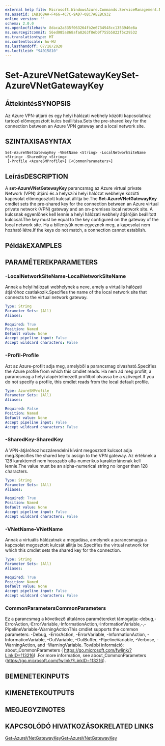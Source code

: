 ```yaml
---
external help file: Microsoft.WindowsAzure.Commands.ServiceManagement.Network.dll-Help.xml
ms.assetid: 1AB168AA-F466-4C7C-9AD7-0BC7AEEBC932
online version: ''
schema: 2.0.0
ms.openlocfilehash: 8daca2a335f063264fb2e6734948cc1353946e8a
ms.sourcegitcommit: 56ed085a868afa8263f8eb0f755b5822f5c29532
ms.translationtype: MT
ms.contentlocale: hu-HU
ms.lasthandoff: 07/18/2020
ms.locfileid: "94015810"
---
```

# <span data-ttu-id="84ba3-101">Set-AzureVNetGatewayKey</span><span class="sxs-lookup"><span data-stu-id="84ba3-101">Set-AzureVNetGatewayKey</span></span>

## <span data-ttu-id="84ba3-102">Áttekintés</span><span class="sxs-lookup"><span data-stu-id="84ba3-102">SYNOPSIS</span></span>
<span data-ttu-id="84ba3-103">Az Azure VPN-átjáró és egy helyi hálózati webhely közötti kapcsolathoz tartozó előmegosztott kulcs beállítása.</span><span class="sxs-lookup"><span data-stu-id="84ba3-103">Sets the pre-shared key for the connection between an Azure VPN gateway and a local network site.</span></span>

## <span data-ttu-id="84ba3-104">SZINTAXISA</span><span class="sxs-lookup"><span data-stu-id="84ba3-104">SYNTAX</span></span>

```
Set-AzureVNetGatewayKey -VNetName <String> -LocalNetworkSiteName <String> -SharedKey <String>
 [-Profile <AzureSMProfile>] [<CommonParameters>]
```

## <span data-ttu-id="84ba3-105">Leírás</span><span class="sxs-lookup"><span data-stu-id="84ba3-105">DESCRIPTION</span></span>
<span data-ttu-id="84ba3-106">A **set-AzureVNetGatewayKey** parancsmag az Azure virtual private Network (VPN) átjáró és a helyszíni helyi hálózat webhelye közötti kapcsolat előmegosztott kulcsát állítja be.</span><span class="sxs-lookup"><span data-stu-id="84ba3-106">The **Set-AzureVNetGatewayKey** cmdlet sets the pre-shared key for the connection between an Azure virtual private network (VPN) gateway and an on-premises local network site.</span></span>
<span data-ttu-id="84ba3-107">A kulcsnak egyenlőnek kell lennie a helyi hálózati webhely átjáróján beállított kulccsal.</span><span class="sxs-lookup"><span data-stu-id="84ba3-107">The key must be equal to the key configured on the gateway of the local network site.</span></span>
<span data-ttu-id="84ba3-108">Ha a billentyűk nem egyeznek meg, a kapcsolat nem hozható létre.</span><span class="sxs-lookup"><span data-stu-id="84ba3-108">If the keys do not match, a connection cannot establish.</span></span>

## <span data-ttu-id="84ba3-109">Példák</span><span class="sxs-lookup"><span data-stu-id="84ba3-109">EXAMPLES</span></span>

## <span data-ttu-id="84ba3-110">PARAMÉTEREK</span><span class="sxs-lookup"><span data-stu-id="84ba3-110">PARAMETERS</span></span>

### <span data-ttu-id="84ba3-111">-LocalNetworkSiteName</span><span class="sxs-lookup"><span data-stu-id="84ba3-111">-LocalNetworkSiteName</span></span>
<span data-ttu-id="84ba3-112">Annak a helyi hálózati webhelynek a neve, amely a virtuális hálózati átjáróhoz csatlakozik.</span><span class="sxs-lookup"><span data-stu-id="84ba3-112">Specifies the name of the local network site that connects to the virtual network gateway.</span></span>

```yaml
Type: String
Parameter Sets: (All)
Aliases: 

Required: True
Position: Named
Default value: None
Accept pipeline input: False
Accept wildcard characters: False
```

### <span data-ttu-id="84ba3-113">-Profil</span><span class="sxs-lookup"><span data-stu-id="84ba3-113">-Profile</span></span>
<span data-ttu-id="84ba3-114">Azt az Azure-profilt adja meg, amelyből a parancsmag olvasható.</span><span class="sxs-lookup"><span data-stu-id="84ba3-114">Specifies the Azure profile from which this cmdlet reads.</span></span> <span data-ttu-id="84ba3-115">Ha nem ad meg profilt, a parancsmag a helyi alapértelmezett profilból olvassa be a szöveget.</span><span class="sxs-lookup"><span data-stu-id="84ba3-115">If you do not specify a profile, this cmdlet reads from the local default profile.</span></span>

```yaml
Type: AzureSMProfile
Parameter Sets: (All)
Aliases: 

Required: False
Position: Named
Default value: None
Accept pipeline input: False
Accept wildcard characters: False
```

### <span data-ttu-id="84ba3-116">-SharedKey</span><span class="sxs-lookup"><span data-stu-id="84ba3-116">-SharedKey</span></span>
<span data-ttu-id="84ba3-117">A VPN-átjáróhoz hozzárendelni kívánt megosztott kulcsot adja meg.</span><span class="sxs-lookup"><span data-stu-id="84ba3-117">Specifies the shared key to assign to the VPN gateway.</span></span>
<span data-ttu-id="84ba3-118">Az értéknek a 128 karakternél nem hosszabb alfa-numerikus karakterláncnak kell lennie.</span><span class="sxs-lookup"><span data-stu-id="84ba3-118">The value must be an alpha-numerical string no longer than 128 characters.</span></span>

```yaml
Type: String
Parameter Sets: (All)
Aliases: 

Required: True
Position: Named
Default value: None
Accept pipeline input: False
Accept wildcard characters: False
```

### <span data-ttu-id="84ba3-119">-VNetName</span><span class="sxs-lookup"><span data-stu-id="84ba3-119">-VNetName</span></span>
<span data-ttu-id="84ba3-120">Annak a virtuális hálózatnak a megadása, amelynek a parancsmagja a kapcsolat megosztott kulcsát állítja be.</span><span class="sxs-lookup"><span data-stu-id="84ba3-120">Specifies the virtual network for which this cmdlet sets the shared key for the connection.</span></span>

```yaml
Type: String
Parameter Sets: (All)
Aliases: 

Required: True
Position: Named
Default value: None
Accept pipeline input: False
Accept wildcard characters: False
```

### <span data-ttu-id="84ba3-121">CommonParameters</span><span class="sxs-lookup"><span data-stu-id="84ba3-121">CommonParameters</span></span>
<span data-ttu-id="84ba3-122">Ez a parancsmag a következő általános paramétereket támogatja:-debug,-ErrorAction,-ErrorVariable,-InformationAction,-InformationVariable,-,-PipelineVariable-WarningAction</span><span class="sxs-lookup"><span data-stu-id="84ba3-122">This cmdlet supports the common parameters: -Debug, -ErrorAction, -ErrorVariable, -InformationAction, -InformationVariable, -OutVariable, -OutBuffer, -PipelineVariable, -Verbose, -WarningAction, and -WarningVariable.</span></span> <span data-ttu-id="84ba3-123">További információ: about_CommonParameters ( https://go.microsoft.com/fwlink/?LinkID=113216) .</span><span class="sxs-lookup"><span data-stu-id="84ba3-123">For more information, see about_CommonParameters (https://go.microsoft.com/fwlink/?LinkID=113216).</span></span>

## <span data-ttu-id="84ba3-124">BEMENETEK</span><span class="sxs-lookup"><span data-stu-id="84ba3-124">INPUTS</span></span>

## <span data-ttu-id="84ba3-125">KIMENETEK</span><span class="sxs-lookup"><span data-stu-id="84ba3-125">OUTPUTS</span></span>

## <span data-ttu-id="84ba3-126">MEGJEGYZI</span><span class="sxs-lookup"><span data-stu-id="84ba3-126">NOTES</span></span>

## <span data-ttu-id="84ba3-127">KAPCSOLÓDÓ HIVATKOZÁSOK</span><span class="sxs-lookup"><span data-stu-id="84ba3-127">RELATED LINKS</span></span>

[<span data-ttu-id="84ba3-128">Get-AzureVNetGatewayKey</span><span class="sxs-lookup"><span data-stu-id="84ba3-128">Get-AzureVNetGatewayKey</span></span>](./Get-AzureVNetGatewayKey.md)


